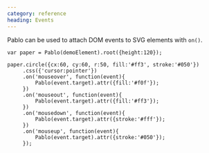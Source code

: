 ```yaml
--- 
category: reference
heading: Events
---
```



Pablo can be used to attach DOM events to SVG elements with `on()`.

    
    var paper = Pablo(demoElement).root({height:120});

    paper.circle({cx:60, cy:60, r:50, fill:'#ff3', stroke:'#050'})
         .css({'cursor:pointer'})
         .on('mouseover', function(event){
             Pablo(event.target).attr({fill:'#f0f'});
         })
         .on('mouseout', function(event){
             Pablo(event.target).attr({fill:'#ff3'});
         })
         .on('mousedown', function(event){
             Pablo(event.target).attr({stroke:'#fff'});
         })
         .on('mouseup', function(event){
             Pablo(event.target).attr({stroke:'#050'});
         });